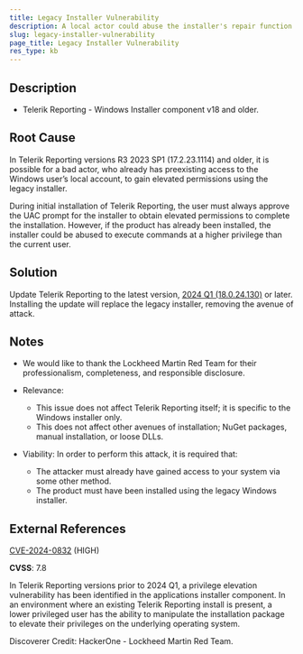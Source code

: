 ```yaml
---
title: Legacy Installer Vulnerability
description: A local actor could abuse the installer's repair function to gain elevated permissions.
slug: legacy-installer-vulnerability
page_title: Legacy Installer Vulnerability
res_type: kb
---
```


## Description

* Telerik Reporting - Windows Installer component v18 and older.

## Root Cause

In Telerik Reporting versions R3 2023 SP1 (17.2.23.1114) and older, it is possible for a bad actor, who already has preexisting access to the Windows user’s local account, to gain elevated permissions using the legacy installer.

During initial installation of Telerik Reporting, the user must always approve the UAC prompt for the installer to obtain elevated permissions to complete the installation. However, if the product has already been installed, the installer could be abused to execute commands at a higher privilege than the current user.

## Solution

Update Telerik Reporting to the latest version, [2024 Q1 (18.0.24.130)](https://www.telerik.com/support/whats-new/reporting/release-history/progress-telerik-reporting-2024-q1-18-0-24-130) or later. Installing the update will replace the legacy installer, removing the avenue of attack.

## Notes

* We would like to thank the Lockheed Martin Red Team for their professionalism, completeness, and responsible disclosure.
* Relevance:

	+ This issue does not affect Telerik Reporting itself; it is specific to the Windows installer only.
	+ This does not affect other avenues of installation; NuGet packages, manual installation, or loose DLLs.

* Viability: In order to perform this attack, it is required that:

	+ The attacker must already have gained access to your system via some other method.
	+ The product must have been installed using the legacy Windows installer.

## External References

[CVE-2024-0832](https://www.cve.org/CVERecord?id=CVE-2024-0832) (HIGH)

**CVSS**: 7.8

In Telerik Reporting versions prior to 2024 Q1, a privilege elevation vulnerability has been identified in the applications installer component. In an environment where an existing Telerik Reporting install is present, a lower privileged user has the ability to manipulate the installation package to elevate their privileges on the underlying operating system.

Discoverer Credit: HackerOne - Lockheed Martin Red Team.
